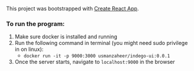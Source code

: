 This project was bootstrapped with [Create React App](https://github.com/facebook/create-react-app).

### To run the program:

1. Make sure docker is installed and running
2. Run the following command in terminal (you might need sudo privilege in on linux):
    - `docker run -it -p 9000:3000 usmanzaheer/indego-ui:0.0.1`
3. Once the server starts, navigate to `localhost:9000` in the browser